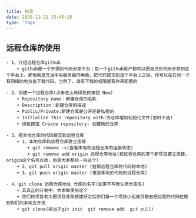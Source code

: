 ```yaml
---
title: 标签
date: 2020-11-21 15:46:18
type: 'Tags'
---
```

## 远程仓库的使用

    - 1、介绍远程仓库github
        + github是一个开源的代码分享平台；每一个github账户都可以把自己的代码分享到这个平台上，那他就是充当中央服务器的角色，把代码提交到这个平台上之后，你可以在任何一个有网络的地方去下载代码，当然了，谁有下载的权限是有你来配置的

    - 2、创建一个远程仓库(点击左上角绿色的按钮 New)
        + Repository name：新建仓库的名称
        + Description：新建仓库的描述
        + Public/Private:新建仓库是公开还是私密的
        + Initialize this repository with:为仓库增加初始化文件(暂时不选)
        + 绿色按钮 Create repository: 创建新的仓库

    - 3、把本地仓库的代码提交到远程仓库
        + 1、本地仓库和远程仓库建立连接
            + git remove -v(查看本地和远程仓库的连接状态)
            + git remove add origin 远程仓库地址(和远程仓库的某个新项目建立连接，origin这个名可以改，但是大家都统一叫这个)
        + 2、git pull origin master (拉取远程仓库的代码到本地)
        + 3、git push origin master (推送本地的代码到远程仓库)

    - 4、git clone 远程仓库地址 仓库的名字(如果不写默认原仓库名)
        + 其真正的开发中，大家都使用这个
        + 你们的项目老大把项目骨架搭建好之后你们每一个项目小组成员都去把远程的代码拉取到你们的本地去开发
        + git clone(相当于git init  git remove add  git pull)